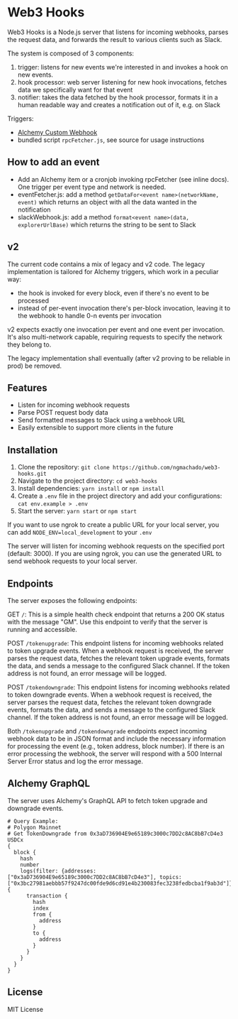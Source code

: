 # Web3 Hooks

Web3 Hooks is a Node.js server that listens for incoming webhooks, parses the request data, and forwards the result to various clients such as Slack.

The system is composed of 3 components:
1. trigger: listens for new events we're interested in and invokes a hook on new events.
2. hook processor: web server listening for new hook invocations, fetches data we specifically want for that event
3. notifier: takes the data fetched by the hook processor, formats it in a human readable way and creates a notification out of it, e.g. on Slack

Triggers:
* [Alchemy Custom Webhook](https://docs.alchemy.com/reference/custom-webhook)
* bundled script `rpcFetcher.js`, see source for usage instructions

## How to add an event

* Add an Alchemy item or a cronjob invoking rpcFetcher (see inline docs). One trigger per event type and network is needed.
* eventFetcher.js: add a method `getDataFor<event name>(networkName, event)` which returns an object with all the data wanted in the notification
* slackWebhook.js: add a method `format<event name>(data, explorerUrlBase)` which returns the string to be sent to Slack

## v2

The current code contains a mix of legacy and v2 code.
The legacy implementation is tailored for Alchemy triggers, which work in a peculiar way:
* the hook is invoked for every block, even if there's no event to be processed
* instead of per-event invocation there's per-block invocation, leaving it to the webhook to handle 0-n events per invocation

v2 expects exactly one invocation per event and one event per invocation.  
It's also multi-network capable, requiring requests to specify the network they belong to.

The legacy implementation shall eventually (after v2 proving to be reliable in prod) be removed.

## Features

- Listen for incoming webhook requests
- Parse POST request body data
- Send formatted messages to Slack using a webhook URL
- Easily extensible to support more clients in the future

## Installation

1. Clone the repository:
```git clone https://github.com/ngmachado/web3-hooks.git```
2. Navigate to the project directory:
```cd web3-hooks```
3. Install dependencies:
```yarn install``` or ```npm install```
4. Create a `.env` file in the project directory and add your configurations:
```cat env.example > .env```
5. Start the server:
```yarn start``` or ```npm start```

If you want to use ngrok to create a public URL for your local server, you can add `NODE_ENV=local_development` to your `.env`

The server will listen for incoming webhook requests on the specified port (default: 3000). If you are using ngrok, you can use the generated URL to send webhook requests to your local server.

## Endpoints

The server exposes the following endpoints:

GET `/`: This is a simple health check endpoint that returns a 200 OK status with the message "GM". Use this endpoint to verify that the server is running and accessible.

POST `/tokenupgrade`: This endpoint listens for incoming webhooks related to token upgrade events. When a webhook request is received, the server parses the request data, fetches the relevant token upgrade events, formats the data, and sends a message to the configured Slack channel. If the token address is not found, an error message will be logged.

POST `/tokendowngrade`: This endpoint listens for incoming webhooks related to token downgrade events. When a webhook request is received, the server parses the request data, fetches the relevant token downgrade events, formats the data, and sends a message to the configured Slack channel. If the token address is not found, an error message will be logged.

Both `/tokenupgrade` and `/tokendowngrade` endpoints expect incoming webhook data to be in JSON format and include the necessary information for processing the event (e.g., token address, block number). If there is an error processing the webhook, the server will respond with a 500 Internal Server Error status and log the error message.

## Alchemy GraphQL

The server uses Alchemy's GraphQL API to fetch token upgrade and downgrade events.

```
# Query Example:
# Polygon Mainnet
# Get TokenDowngrade from 0x3aD736904E9e65189c3000c7DD2c8AC8bB7cD4e3 USDCx 
{
  block {
    hash
    number
    logs(filter: {addresses: ["0x3aD736904E9e65189c3000c7DD2c8AC8bB7cD4e3"], topics: ["0x3bc27981aebbb57f9247dc00fde9d6cd91e4b230083fec3238fedbcba1f9ab3d"]}) {
      transaction {
        hash
        index
        from {
          address
        }
        to {
          address
        }
      }
    }
  }
}
```

## License
MIT License
